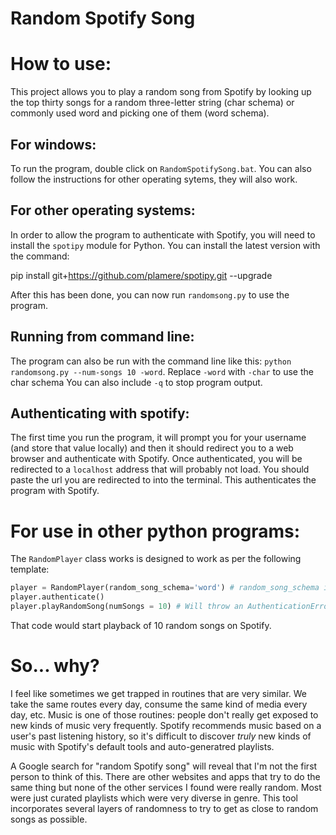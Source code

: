 # Random Spotify Song

# How to use:

This project allows you to play a random song from Spotify by looking up the top thirty songs for a random three-letter string (char schema) or commonly used word and picking one of them (word schema).

## For windows:

To run the program, double click on `RandomSpotifySong.bat`. You can also follow the instructions for other operating sytems, they will also work.

## For other operating systems:

In order to allow the program to authenticate with Spotify, you will need to install the `spotipy` module for Python. You can install the latest version with the command:

pip install git+https://github.com/plamere/spotipy.git --upgrade

After this has been done, you can now run `randomsong.py` to use the program.

## Running from command line:

The program can also be run with the command line like this: `python randomsong.py --num-songs 10 -word`.
Replace `-word` with `-char` to use the char schema
You can also include `-q` to stop program output.

## Authenticating with spotify:

The first time you run the program, it will prompt you for your username (and store that value locally) and then it should redirect you to a web browser and authenticate with Spotify. Once authenticated, you will be redirected to a `localhost` address that will probably not load. You should paste the url you are redirected to into the terminal. This authenticates the program with Spotify.

# For use in other python programs:

The `RandomPlayer` class works is designed to work as per the following template:

```Python
player = RandomPlayer(random_song_schema='word') # random_song_schema is either 'word' or 'char' depending on how you want to generate random songs (see above)
player.authenticate()
player.playRandomSong(numSongs = 10) # Will throw an AuthenticationError if player isn't authenticated
```

That code would start playback of 10 random songs on Spotify.

# So... why?

I feel like sometimes we get trapped in routines that are very similar. We take the same routes every day, consume the same kind of media every day, etc. Music is one of those routines: people don't really get exposed to new kinds of music very frequently. Spotify recommends music based on a user's past listening history, so it's difficult to discover *truly* new kinds of music with Spotify's default tools and auto-generatred playlists. 

A Google search for "random Spotify song" will reveal that I'm not the first person to think of this. There are other websites and apps that try to do the same thing but none of the other services I found were really random. Most were just curated playlists which were very diverse in genre. This tool incorporates several layers of randomness to try to get as close to random songs as possible.
